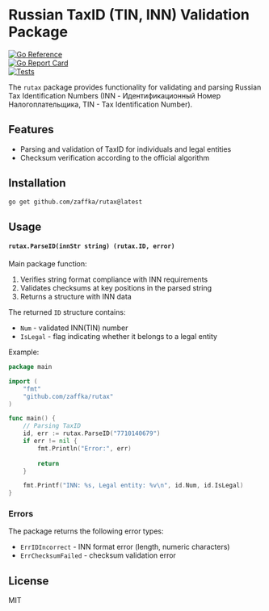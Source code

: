 # Russian TaxID (TIN, INN) Validation Package

[![Go Reference](https://pkg.go.dev/badge/github.com/zaffka/rutax.svg)](https://pkg.go.dev/github.com/zaffka/rutax)  
[![Go Report Card](https://goreportcard.com/badge/github.com/zaffka/rutax)](https://goreportcard.com/report/github.com/zaffka/rutax)  
[![Tests](https://github.com/zaffka/rutax/actions/workflows/tests.yaml/badge.svg)](https://github.com/zaffka/rutax/actions/workflows/tests.yaml)

The `rutax` package provides functionality for validating and parsing Russian Tax Identification Numbers (INN - Идентификационный Номер Налогоплательщика, TIN - Tax Identification Number).

## Features

- Parsing and validation of TaxID for individuals and legal entities
- Checksum verification according to the official algorithm

## Installation

```bash
go get github.com/zaffka/rutax@latest
```

## Usage
#### `rutax.ParseID(innStr string) (rutax.ID, error)`

Main package function:
1. Verifies string format compliance with INN requirements
2. Validates checksums at key positions in the parsed string
3. Returns a structure with INN data

The returned `ID` structure contains:
- `Num` - validated INN(TIN) number
- `IsLegal` - flag indicating whether it belongs to a legal entity

Example:
```go
package main

import (
	"fmt"
	"github.com/zaffka/rutax"
)

func main() {
	// Parsing TaxID
	id, err := rutax.ParseID("7710140679")
	if err != nil {
		fmt.Println("Error:", err)
		
		return
	}

	fmt.Printf("INN: %s, Legal entity: %v\n", id.Num, id.IsLegal)
}
```

### Errors

The package returns the following error types:
- `ErrIDIncorrect` - INN format error (length, numeric characters)
- `ErrChecksumFailed` - checksum validation error

## License

MIT